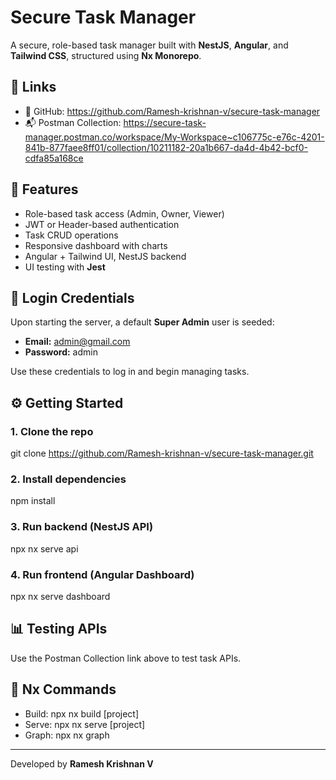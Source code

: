 # Secure Task Manager

A secure, role-based task manager built with **NestJS**, **Angular**, and **Tailwind CSS**, structured using **Nx Monorepo**.

## 🔗 Links

- 🔐 GitHub: https://github.com/Ramesh-krishnan-v/secure-task-manager
- 📬 Postman Collection: https://secure-task-manager.postman.co/workspace/My-Workspace~c106775c-e76c-4201-841b-877faee8ff01/collection/10211182-20a1b667-da4d-4b42-bcf0-cdfa85a168ce

## 🧩 Features

- Role-based task access (Admin, Owner, Viewer)
- JWT or Header-based authentication
- Task CRUD operations
- Responsive dashboard with charts
- Angular + Tailwind UI, NestJS backend
- UI testing with **Jest**

## 🧪 Login Credentials

Upon starting the server, a default **Super Admin** user is seeded:

- **Email:** admin@gmail.com
- **Password:** admin

Use these credentials to log in and begin managing tasks.

## ⚙️ Getting Started

### 1. Clone the repo
git clone https://github.com/Ramesh-krishnan-v/secure-task-manager.git

### 2. Install dependencies
npm install

### 3. Run backend (NestJS API)
npx nx serve api

### 4. Run frontend (Angular Dashboard)
npx nx serve dashboard

## 📊 Testing APIs

Use the Postman Collection link above to test task APIs.

## 🧠 Nx Commands

- Build: npx nx build [project]
- Serve: npx nx serve [project]
- Graph: npx nx graph

---

Developed by **Ramesh Krishnan V**
